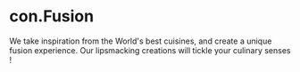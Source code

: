 # con.Fusion
We take inspiration from the World's best cuisines, and create a unique fusion experience. Our lipsmacking creations will tickle your culinary senses !
